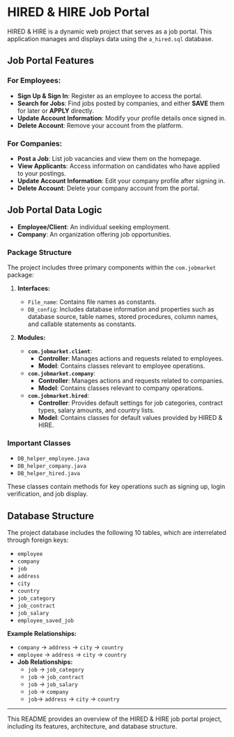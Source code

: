 # HIRED & HIRE Job Portal

HIRED & HIRE is a dynamic web project that serves as a job portal. This application manages and displays data using the `a_hired.sql` database.

## Job Portal Features

### For Employees:
- **Sign Up & Sign In**: Register as an employee to access the portal.
- **Search for Jobs**: Find jobs posted by companies, and either **SAVE** them for later or **APPLY** directly.
- **Update Account Information**: Modify your profile details once signed in.
- **Delete Account**: Remove your account from the platform.

### For Companies:
- **Post a Job**: List job vacancies and view them on the homepage.
- **View Applicants**: Access information on candidates who have applied to your postings.
- **Update Account Information**: Edit your company profile after signing in.
- **Delete Account**: Delete your company account from the portal.

## Job Portal Data Logic

- **Employee/Client**: An individual seeking employment.
- **Company**: An organization offering job opportunities.

### Package Structure

The project includes three primary components within the `com.jobmarket` package:

1. **Interfaces:**
   - `File_name`: Contains file names as constants.
   - `DB_config`: Includes database information and properties such as database source, table names, stored procedures, column names, and callable statements as constants.

2. **Modules:**
   - **`com.jobmarket.client`**:
     - **Controller**: Manages actions and requests related to employees.
     - **Model**: Contains classes relevant to employee operations.
   - **`com.jobmarket.company`**:
     - **Controller**: Manages actions and requests related to companies.
     - **Model**: Contains classes relevant to company operations.
   - **`com.jobmarket.hired`**:
     - **Controller**: Provides default settings for job categories, contract types, salary amounts, and country lists.
     - **Model**: Contains classes for default values provided by HIRED & HIRE.

### Important Classes
- `DB_helper_employee.java`
- `DB_helper_company.java`
- `DB_helper_hired.java`

These classes contain methods for key operations such as signing up, login verification, and job display.

## Database Structure

The project database includes the following 10 tables, which are interrelated through foreign keys:

- `employee`
- `company`
- `job`
- `address`
- `city`
- `country`
- `job_category`
- `job_contract`
- `job_salary`
- `employee_saved_job`

**Example Relationships:**
- `company` → `address` → `city` → `country`
- `employee` → `address` → `city` → `country`
- **Job Relationships:**
  - `job` → `job_category`
  - `job` → `job_contract`
  - `job` → `job_salary`
  - `job` → `company`
  - `job`→ `address` → `city` → `country`

---

This README provides an overview of the HIRED & HIRE job portal project, including its features, architecture, and database structure.
